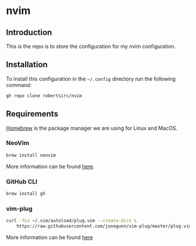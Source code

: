 # nvim

## Introduction

This is the repo is to store the configuration for my nvim configuration.

## Installation

To install this configuration in the `~/.config` directory run the following command:

``` bash
gh repo clone robertsirc/nvim
```

## Requirements

[Homebrew](https://brew.sh/) is the package manager we are using for Linux and MacOS.

### NeoVim

``` bash
brew install neovim
```

More information can be found [here](https://neovim.io/).

### GitHub CLI

``` bash
brew install gh
```

### vim-plug

``` bash
curl -fLo ~/.vim/autoload/plug.vim --create-dirs \
    https://raw.githubusercontent.com/junegunn/vim-plug/master/plug.vim
```

More information can be found [here](https://github.com/junegunn/vim-plug)
